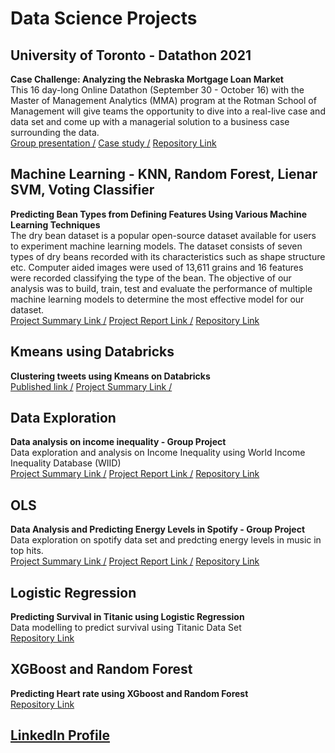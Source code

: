 # Data Science Projects 

## University of Toronto - Datathon 2021

**Case Challenge: Analyzing the Nebraska Mortgage Loan Market**<br /> 
This 16 day-long Online Datathon (September 30 - October 16) with the Master of Management Analytics (MMA) program at the Rotman School of Management will give teams the opportunity to dive into a real-live case and data set and come up with a managerial solution to a business case surrounding the data.<br />
[Group presentation /](https://github.com/treshanwaas/UToronto---Datathon-/blob/main/Rotman%20Case%20Study%20Competition%20(Team%20Calcoholics)%20v2.0%20(2).pdf)
[Case study /](https://github.com/treshanwaas/UToronto---Datathon-/blob/main/Datathon%20Case_Fall%202021.pdf)
[Repository Link](https://github.com/treshanwaas/UToronto---Datathon-)

## Machine Learning - KNN, Random Forest, Lienar SVM, Voting Classifier 

**Predicting Bean Types from Defining Features Using Various Machine Learning Techniques**<br /> 
The dry bean dataset is a popular open-source dataset available for users to experiment machine learning models. The dataset consists of seven types of dry beans recorded with its characteristics such as shape structure etc. Computer aided images were used of 13,611 grains and 16 features were recorded classifying the type of the bean. The objective of our analysis was to build, train, test and evaluate the performance of multiple machine learning models to determine the most effective model for our dataset.<br/>
[Project Summary Link /](https://github.com/treshanwaas/Machine-learning---Project-Dry-Beans-/blob/main/Summary%20paper.docx)
[Project Report Link /](https://github.com/treshanwaas/Machine-learning---Project-Dry-Beans-/blob/main/group7_paper.docx)
[Repository Link](https://github.com/treshanwaas/Machine-learning---Project-Dry-Beans-)

## Kmeans using Databricks 

**Clustering tweets using Kmeans on Databricks**<br />
[Published link /](https://databricks-prod-cloudfront.cloud.databricks.com/public/4027ec902e239c93eaaa8714f173bcfc/6350142479045247/4329191419357043/1878994297962966/latest.html)
[Project Summary Link  /](https://github.com/treshanwaas/Tweet-clustering-on-Databricks/blob/main/Group%2012%20-%20Summary%20-%20Twitter%20Topic%20Models%20Using%20Databricks%20Pyspark%20ML.docx)
## Data Exploration

**Data analysis on income inequality - Group Project**<br /> 
Data exploration and analysis on Income Inequality using World Income Inequality Database (WIID)<br />
[Project Summary Link /](https://treshanwaas.github.io/ANALYSIS-ON-INCOME-INEQUALITY/)
[Project Report Link /](https://github.com/treshanwaas/ANALYSIS-ON-INCOME-INEQUALITY/blob/d99d57a5413c2be882b85afe4f6edf7dcf752c52/Report%20on%20World%20Income%20Inequality.pdf)
[Repository Link](https://github.com/treshanwaas/ANALYSIS-ON-INCOME-INEQUALITY)

## OLS

**Data Analysis and Predicting Energy Levels in Spotify - Group Project**<br />
Data exploration on spotify data set and predcting energy levels in music in top hits.<br />
[Project Summary Link  /](https://github.com/treshanwaas/Spofity--Predicting-Energy-Levels-using-OLS-and-Random-Forest/blob/main/Summary%20Paper.pdf)
[Project Report Link  /](https://github.com/treshanwaas/Spofity--Predicting-Energy-Levels-using-OLS-and-Random-Forest/blob/59321234297b5cc7990085c4547539842fda21f8/Project%20Report.pdf)
[Repository Link](https://github.com/treshanwaas/Spofity--Predicting-Energy-Levels-using-OLS-and-Random-Forest)


## Logistic Regression

**Predicting Survival in Titanic using Logistic Regression**<br />
Data modelling to predict survival using Titanic Data Set <br />
[Repository Link](https://github.com/treshanwaas/Logistic-Regression-Titanic-Dataset)

## XGBoost and Random Forest 

**Predicting Heart rate using XGboost and Random Forest**<br /> 
[Repository Link](https://github.com/treshanwaas/Predicting-Heart-rate)

## **[LinkedIn Profile](https://www.linkedin.com/in/treshan-waas-939968100/)**
